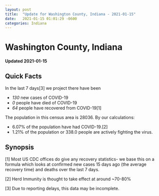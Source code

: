 ```yaml
---
layout: post
title:  "Update for Washington County, Indiana - 2021-01-15"
date:   2021-01-15 01:01:29 -0600
categories: Indiana
---
```


# Washington County, Indiana
#### Updated 2021-01-15

## Quick Facts

In the last 7 days[3] we project there have been
- *130* new cases of COVID-19
- *0* people have died of COVID-19
- *64* people have recovered from COVID-19[1]

The population in this census area is 28036. By our calculations:
- 6.07% of the population have had COVID-19.[2]
- 1.21% of the population or 338.0 people are actively fighting the virus.

## Synopsis




[1] Most US CDC offices do give any recovery statistics- we base this on a formula which looks at confirmed new cases
15 days ago (the average recovery time) and deaths over the last 7 days.

[2] Herd Immunity is thought to take effect at around ~70-80%

[3] Due to reporting delays, this data may be incomplete.
 
    
